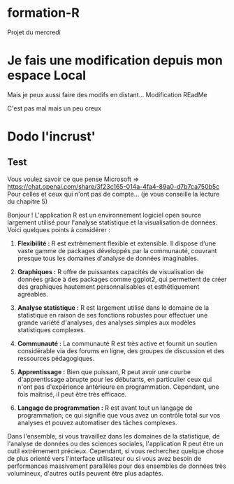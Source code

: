 # formation-R
Projet du mercredi
# Je fais une modification depuis mon espace Local
Mais je peux aussi faire des modifs en distant... Modification REadMe

C'est pas mal mais un peu creux

# Dodo l'incrust'

## Test
Vous voulez savoir ce que pense Microsoft => 
https://chat.openai.com/share/3f23c165-014a-4fa4-89a0-d7b7ca750b5c
Pour celles et ceux qui n'ont pas de compte... 
(je vous conseille la lecture du chapitre 5)

Bonjour ! L'application R est un environnement logiciel open source largement utilisé pour l'analyse statistique et la visualisation de données. Voici quelques points à considérer :

1. **Flexibilité :** R est extrêmement flexible et extensible. Il dispose d'une vaste gamme de packages développés par la communauté, couvrant presque tous les domaines d'analyse de données imaginables.

2. **Graphiques :** R offre de puissantes capacités de visualisation de données grâce à des packages comme ggplot2, qui permettent de créer des graphiques hautement personnalisables et esthétiquement agréables.

3. **Analyse statistique :** R est largement utilisé dans le domaine de la statistique en raison de ses fonctions robustes pour effectuer une grande variété d'analyses, des analyses simples aux modèles statistiques complexes.

4. **Communauté :** La communauté R est très active et fournit un soutien considérable via des forums en ligne, des groupes de discussion et des ressources pédagogiques.

5. **Apprentissage :** Bien que puissant, R peut avoir une courbe d'apprentissage abrupte pour les débutants, en particulier ceux qui n'ont pas d'expérience antérieure en programmation. Cependant, une fois maîtrisé, il peut être très efficace.

6. **Langage de programmation :** R est avant tout un langage de programmation, ce qui signifie que vous avez un contrôle total sur vos analyses et pouvez automatiser des tâches complexes.

Dans l'ensemble, si vous travaillez dans les domaines de la statistique, de l'analyse de données ou des sciences sociales, l'application R peut être un outil extrêmement précieux. Cependant, si vous recherchez quelque chose de plus orienté vers l'interface utilisateur ou si vous avez besoin de performances massivement parallèles pour des ensembles de données très volumineux, d'autres outils peuvent être plus adaptés.
